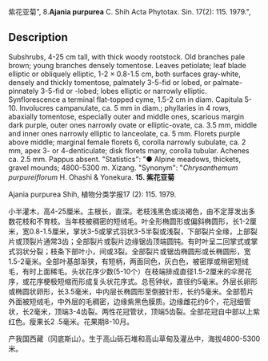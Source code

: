 紫花亚菊",
8.**Ajania purpurea** C. Shih Acta Phytotax. Sin. 17(2): 115. 1979.",

## Description
Subshrubs, 4-25 cm tall, with thick woody rootstock. Old branches pale brown; young branches densely tomentose. Leaves petiolate; leaf blade elliptic or obliquely elliptic, 1-2 × 0.8-1.5 cm, both surfaces gray-white, densely and thickly tomentose, palmately 3-5-fid or lobed, or palmate-pinnately 3-5-fid or -lobed; lobes elliptic or narrowly elliptic. Synflorescence a terminal flat-topped cyme, 1.5-2 cm in diam. Capitula 5-10. Involucres campanulate, ca. 5 mm in diam.; phyllaries in 4 rows, abaxially tomentose, especially outer and middle ones, scarious margin dark purple, outer ones narrowly ovate or elliptic-ovate, ca. 3.5 mm, middle and inner ones narrowly elliptic to lanceolate, ca. 5 mm. Florets purple above middle; marginal female florets 6, corolla narrowly subulate, ca. 2 mm, apex 3- or 4-denticulate; disk florets many, corolla tubular. Achenes ca. 2.5 mm. Pappus absent.
  "Statistics": "● Alpine meadows, thickets, gravel mounds; 4800-5300 m. Xizang.
  "Synonym": "*Chrysanthemum purpureiflorum* H. Ohashi &amp; Yonekura.
**15. 紫花亚菊**

Ajania purpurea Shih, 植物分类学报17 (2): 115. 1979.

小半灌木，高4-25厘米。主根长，直深。老枝浅黑色或淡褐色，由不定芽发出多数花枝和不育枝。当年枝被稠密的短绒毛。叶全形椭圆形或偏斜椭圆形，长1-2厘米，宽0.8-1.5厘米，掌状3-5或掌式羽状3-5半裂或浅裂，下部裂片全缘，上部裂片或顶裂片通常3齿；全部裂片或裂片边缘锯齿顶端圆钝。有时叶呈二回掌式或掌式羽状分裂；枝条下部叶小，间或3裂。全部裂片或锯齿椭圆形或长椭圆形，宽1.5-2毫米。全部叶基部渐狭，有短柄，两面同色，灰白色，被密厚或稍密短绒毛，有时上面稀毛。头状花序少数(5-10个）在枝端排成直径1.5-2厘米的伞房花序，或花序梗极短缩而形成复头状花序式。总苞钟状，直径约5毫米。外层长卵形或椭圆状卵形，长3.5毫米，中内层长椭圆形至倒披针形，长约5毫米。全部苞片外面被短绒毛，中外层的毛稠密，边缘紫黑色膜质。边缘雌花约6个，花冠细管状，长2毫米，顶端3-4齿裂。两性花冠管状，顶端5齿裂。全部花冠自中部以上紫红色。瘦果长2 .5毫米。花果期8-10月。

产我国西藏（冈底斯山）。生于高山砾石堆和高山草甸及灌丛中，海拔4800-5300米。
